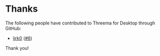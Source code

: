 # Thanks

The following people have contributed to Threema for Desktop through GitHub:

- [ljrk0] ([#6])

Thank you!

[ljrk0]: https://github.com/ljrk0
[#6]: https://github.com/threema-ch/threema-web-electron/pull/6
